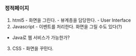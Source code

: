 ### 정적페이지
1. html5 - 화면을 그린다. - 뷰계층을 담당한다. - User Interface
2. Javascript - 이벤트를 처리한다. 화면을 그릴 수도 있다(?)
- Java로 웹 서비스가 가능한가?
3. CSS - 화면을 꾸민다. 
